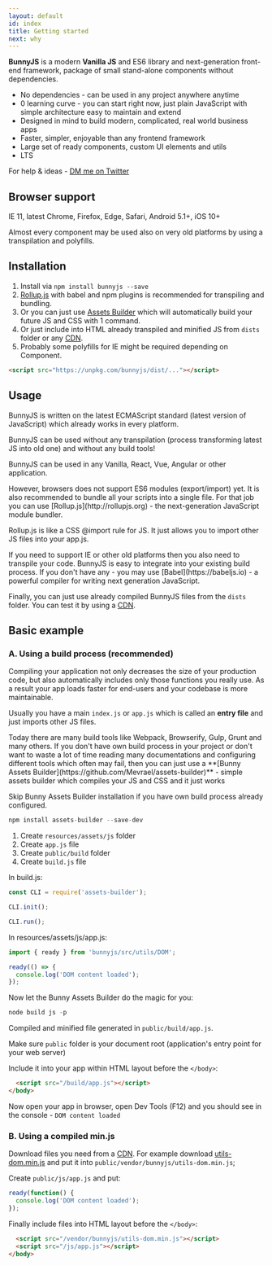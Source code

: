 ```yaml
---
layout: default
id: index
title: Getting started
next: why
---
```



**BunnyJS** is a modern **Vanilla JS** and ES6 library and next-generation front-end framework, package of small stand-alone components without dependencies.

* No dependencies - can be used in any project anywhere anytime
* 0 learning curve - you can start right now, just plain JavaScript with simple architecture easy to maintain and extend
* Designed in mind to build modern, complicated, real world business apps
* Faster, simpler, enjoyable than any frontend framework
* Large set of ready components, custom UI elements and utils
* LTS

For help & ideas - [DM me on Twitter](https://twitter.com/Mevrael)

## Browser support

IE 11, latest Chrome, Firefox, Edge, Safari, Android 5.1+, iOS 10+

Almost every component may be used also on very old platforms by using a transpilation and polyfills.

## Installation

1. Install via `npm install bunnyjs --save`
2. [Rollup.js](http://rollupjs.org) with babel and npm plugins is recommended for transpiling and bundling.
3. Or you can just use [Assets Builder](https://github.com/Mevrael/assets-builder) which will automatically build your future JS and CSS with 1 command.
4. Or just include into HTML already transpiled and minified JS from `dists` folder or any [CDN](https://unpkg.com/bunnyjs/dist).
5. Probably some polyfills for IE might be required depending on Component.

```html
<script src="https://unpkg.com/bunnyjs/dist/..."></script>
```

## Usage

BunnyJS is written on the latest ECMAScript standard (latest version of JavaScript) which already works in every platform.

<div class="alert alert-info">BunnyJS can be used without any transpilation (process transforming latest JS into old one) and without any build tools!

BunnyJS can be used in any Vanilla, React, Vue, Angular or other application.</div>

<div class="alert alert-danger">However, browsers does not support ES6 modules (export/import) yet. It is also recommended to bundle all your scripts into a single file. For that job you can use [Rollup.js](http://rollupjs.org) - the next-generation JavaScript module bundler.</div>

Rollup.js is like a CSS @import rule for JS. It just allows you to import other JS files into your app.js.

<div class="alert alert-warning">If you need to support IE or other old platforms then you also need to transpile your code. BunnyJS is easy to integrate into your existing build process. If you don't have any - you may use [Babel](https://babeljs.io) - a powerful compiler for writing next generation JavaScript.</div>

Finally, you can just use already compiled BunnyJS files from the `dists` folder. You can test it by using a [CDN](https://unpkg.com/bunnyjs/dist).

## Basic example

### A. Using a build process (recommended)

Compiling your application not only decreases the size of your production code, but also automatically includes only those functions you really use. As a result your app loads faster for end-users and your codebase is more maintainable.

Usually you have a main `index.js` or `app.js` which is called an **entry file** and just imports other JS files.

<div class="alert alert-success">Today there are many build tools like Webpack, Browserify, Gulp, Grunt and many others. If you don't have own build process in your project or don't want to waste a lot of time reading many documentations and configuring different tools which often may fail, then you can just use a **[Bunny Assets Builder](https://github.com/Mevrael/assets-builder)** - simple assets builder which compiles your JS and CSS and it just works</div>

Skip Bunny Assets Builder installation if you have own build process already configured.

```javascript
npm install assets-builder --save-dev
```

1. Create `resources/assets/js` folder
1. Create `app.js` file
1. Create `public/build` folder
1. Create `build.js` file

In build.js:

```javascript
const CLI = require('assets-builder');

CLI.init();

CLI.run();
```

In resources/assets/js/app.js:

```javascript
import { ready } from 'bunnyjs/src/utils/DOM';

ready(() => {
  console.log('DOM content loaded');
});
```

Now let the Bunny Assets Builder do the magic for you:
```javascript
node build js -p
```

Compiled and minified file generated in `public/build/app.js`.

Make sure `public` folder is your document root (application's entry point for your web server)

Include it into your app within HTML layout before the `</body>`:

```html
  <script src="/build/app.js"></script>
</body>
```

Now open your app in browser, open Dev Tools (F12) and you should see in the console - `DOM content loaded`

### B. Using a compiled min.js

Download files you need from a [CDN](https://unpkg.com/bunnyjs/dist/). For example download [utils-dom.min.js](https://unpkg.com/bunnyjs/dist/utils-dom.min.js) and put it into `public/vendor/bunnyjs/utils-dom.min.js`;

Create `public/js/app.js` and put:

```javascript
ready(function() {
  console.log('DOM content loaded');
});
```

Finally include files into HTML layout before the `</body>`:

```html
  <script src="/vendor/bunnyjs/utils-dom.min.js"></script>
  <script src="/js/app.js"></script>
</body>
```